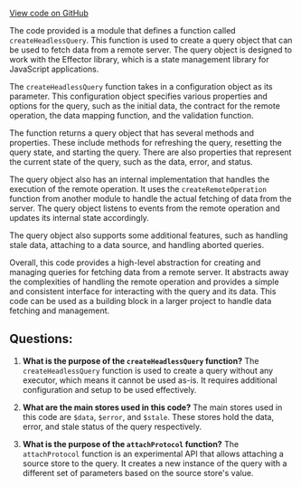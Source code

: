[View code on GitHub](https://github.com/igorkamyshev/farfetched/packages/core/src/query/create_headless_query.ts)

The code provided is a module that defines a function called `createHeadlessQuery`. This function is used to create a query object that can be used to fetch data from a remote server. The query object is designed to work with the Effector library, which is a state management library for JavaScript applications.

The `createHeadlessQuery` function takes in a configuration object as its parameter. This configuration object specifies various properties and options for the query, such as the initial data, the contract for the remote operation, the data mapping function, and the validation function.

The function returns a query object that has several methods and properties. These include methods for refreshing the query, resetting the query state, and starting the query. There are also properties that represent the current state of the query, such as the data, error, and status.

The query object also has an internal implementation that handles the execution of the remote operation. It uses the `createRemoteOperation` function from another module to handle the actual fetching of data from the server. The query object listens to events from the remote operation and updates its internal state accordingly.

The query object also supports some additional features, such as handling stale data, attaching to a data source, and handling aborted queries.

Overall, this code provides a high-level abstraction for creating and managing queries for fetching data from a remote server. It abstracts away the complexities of handling the remote operation and provides a simple and consistent interface for interacting with the query and its data. This code can be used as a building block in a larger project to handle data fetching and management.
## Questions: 
 1. **What is the purpose of the `createHeadlessQuery` function?**
The `createHeadlessQuery` function is used to create a query without any executor, which means it cannot be used as-is. It requires additional configuration and setup to be used effectively.

2. **What are the main stores used in this code?**
The main stores used in this code are `$data`, `$error`, and `$stale`. These stores hold the data, error, and stale status of the query respectively.

3. **What is the purpose of the `attachProtocol` function?**
The `attachProtocol` function is an experimental API that allows attaching a source store to the query. It creates a new instance of the query with a different set of parameters based on the source store's value.